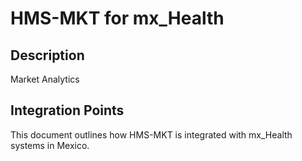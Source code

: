 # HMS-MKT for mx_Health

## Description

Market Analytics

## Integration Points

This document outlines how HMS-MKT is integrated with mx_Health systems in Mexico.

